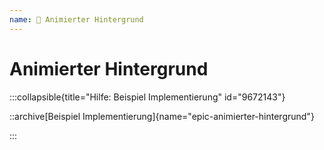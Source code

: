 ```yaml
---
name: 🥈 Animierter Hintergrund
---
```


# Animierter Hintergrund

:::collapsible{title="Hilfe: Beispiel Implementierung" id="9672143"}

::archive[Beispiel Implementierung]{name="epic-animierter-hintergrund"}

:::